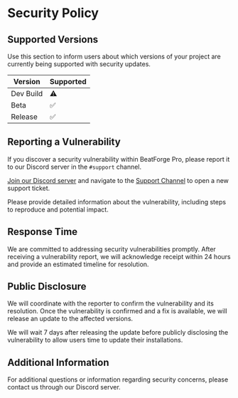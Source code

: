 # Security Policy

## Supported Versions

Use this section to inform users about which versions of your project are currently being supported with security updates.

| Version | Supported          |
| ------- | ------------------ |
| Dev Build | ⚠️ |
| Beta     | :white_check_mark: |
| Release  | :white_check_mark: |

## Reporting a Vulnerability

If you discover a security vulnerability within BeatForge Pro, please report it to our Discord server in the `#support` channel.

[Join our Discord server](https://discord.gg/zcMXXGFwvB) and navigate to the [Support Channel](https://ptb.discord.com/channels/893762438007246868/1021135182553677954) to open a new support ticket.

Please provide detailed information about the vulnerability, including steps to reproduce and potential impact.

## Response Time

We are committed to addressing security vulnerabilities promptly. After receiving a vulnerability report, we will acknowledge receipt within 24 hours and provide an estimated timeline for resolution.

## Public Disclosure

We will coordinate with the reporter to confirm the vulnerability and its resolution. Once the vulnerability is confirmed and a fix is available, we will release an update to the affected versions.

We will wait 7 days after releasing the update before publicly disclosing the vulnerability to allow users time to update their installations.

## Additional Information

For additional questions or information regarding security concerns, please contact us through our Discord server.

